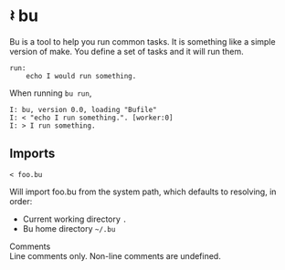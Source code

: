 # 𝄽 bu

Bu is a tool to help you run common tasks. It is something like a simple version
of make. You define a set of tasks and it will run them.

    run:
        echo I would run something.

When running `bu run`,

    I: bu, version 0.0, loading "Bufile"
    I: < "echo I run something.". [worker:0]
    I: > I run something.

## Imports

    < foo.bu

Will import foo.bu from the system path, which defaults to resolving, in order:

* Current working directory `.`
* Bu home directory `~/.bu`

Comments  
Line comments only. Non-line comments are undefined.
